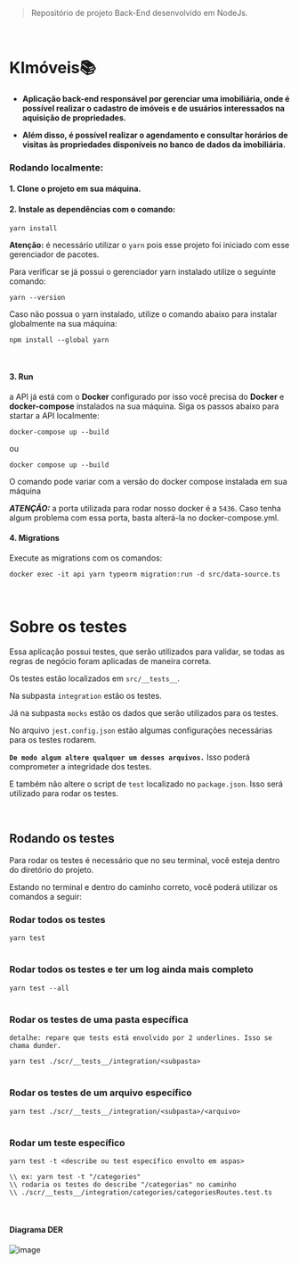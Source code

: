 > Repositório de projeto Back-End desenvolvido em NodeJs.
 <br />
 
# KImóveis📚

- **Aplicação back-end responsável por gerenciar uma imobiliária, onde é possível realizar o cadastro de imóveis e de usuários interessados na aquisição de propriedades.**

- **Além disso, é possível realizar o agendamento e consultar horários de visitas às propriedades disponíveis no banco de dados da imobiliária.**


### Rodando localmente:

#### 1. Clone o projeto em sua máquina.
   
#### 2. Instale as dependências com o comando:
```shell
yarn install
```

**Atenção:** é necessário utilizar o `yarn` pois esse projeto foi iniciado com esse gerenciador de pacotes.

Para verificar se já possui o gerenciador yarn instalado utilize o seguinte comando:

````
yarn --version
````

Caso não possua o yarn instalado, utilize o comando abaixo para instalar globalmente na sua máquina:

````
npm install --global yarn
````

<br>

#### 3. Run

a API já está com o **Docker** configurado por isso você precisa do **Docker** e **docker-compose** instalados na sua máquina.
Siga os passos abaixo para startar a API localmente:
```
docker-compose up --build
````

ou
```
docker compose up --build
```

O comando pode variar com a versão do docker compose instalada em sua máquina

***ATENÇÃO:*** a porta utilizada para rodar nosso docker é a `5436`.
Caso tenha algum problema com essa porta, basta alterá-la no docker-compose.yml.

#### 4. Migrations

Execute as migrations com os comandos:
```
docker exec -it api yarn typeorm migration:run -d src/data-source.ts
```

<br>

# **Sobre os testes**

Essa aplicação possui testes, que serão utilizados para validar, se todas as regras de negócio foram aplicadas de maneira correta.

Os testes estão localizados em `src/__tests__`.

Na subpasta `integration` estão os testes.

Já na subpasta `mocks` estão os dados que serão utilizados para os testes.

No arquivo `jest.config.json` estão algumas configurações necessárias para os testes rodarem.

**`De modo algum altere qualquer um desses arquivos.`** Isso poderá comprometer a integridade dos testes.

E também não altere o script de `test` localizado no `package.json`. Isso será utilizado para rodar os testes.

<br>


## **Rodando os testes** 

Para rodar os testes é necessário que no seu terminal, você esteja dentro do diretório do projeto.

Estando no terminal e dentro do caminho correto, você poderá utilizar os comandos a seguir:

### Rodar todos os testes
````
yarn test
````
#
### Rodar todos os testes e ter um log ainda mais completo
````
yarn test --all
````
#

### Rodar os testes de uma pasta específica
`detalhe: repare que tests está envolvido por 2 underlines. Isso se chama dunder.`
````
yarn test ./scr/__tests__/integration/<subpasta>
````
#
### Rodar os testes de um arquivo específico
````
yarn test ./scr/__tests__/integration/<subpasta>/<arquivo>
````
#
### Rodar um teste específico
````
yarn test -t <describe ou test específico envolto em aspas>
````
````
\\ ex: yarn test -t "/categories"
\\ rodaria os testes do describe "/categorias" no caminho
\\ ./scr/__tests__/integration/categories/categoriesRoutes.test.ts
````

<br>

#### Diagrama DER
![image](https://user-images.githubusercontent.com/80117189/219662120-0f4a9d45-1c7c-426e-82b5-5b71a38aa031.png)
